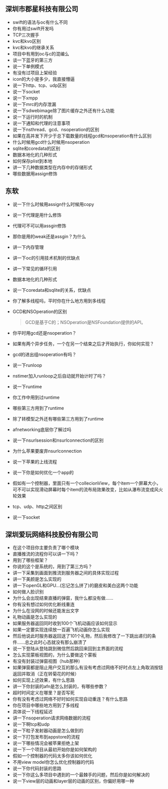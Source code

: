 ## 深圳市郡星科技有限公司
* swift的语法与oc有什么不同
* 你有用过swift开发吗
* TCP三次握手
* kvc和kvo区别
* kvc和kvo的继承关系
* 项目中有用到oc与c的混编么
* 谈一下蓝牙的第三方
* 说一下单例模式
* 有没有过项目上架经验
* icon的大小是多少，我直接懵逼
* 说一下http、tcp、udp区别
* 说一下socket
* 说一下xmpp
* 说一下mrc的内存泄漏
* 说一下sdwebimage除了图片缓存之外还有什么功能
* 说一下运行时的机制
* 说一下通知和代理的注意事项
* 说一下nsthread、gcd、nsoperation的区别
* 如果在高并发下开少于总下载数量的线程gcd和nsoperation有什么区别
* 什么时候用gcd什么时候用nsoperation
* sqlite和coredata的区别
* 数据本地化的几种形式
* 如何保存plist到本地
* 讲一下几种数据类型在内存中的存储形式
* 哪些数据用assign修饰

## 东软
* 说一下什么时候用assign什么时候用copy
* 说一下代理是用什么修饰
* 代理可不可以用assgin修饰
* 那你是用的weak还是assgin？为什么
* 讲一下内存管理
* 讲一下oc的引用技术机制的优缺点
* 讲一下常见的循环引用
* 数据本地化的几种形式
* 说一下coredata和sqlite的关系，优缺点
* 你了解多线程吗，平时你在什么地方用到多线程
* GCD和NSOperation的区别 
    > GCD是基于C的；NSOperation是NSFoundation提供的API。
    
* 你平时用gcd还是nsoperation？
* 如果有两个异步任务，一个在另一个结束之后才开始执行，你如何实现？
* gcd的进出组nsoperation有吗？
* 说一下runloop
* nstimer加入runloop之后自动就开始计时了吗？
* 说一下runtime
* 你工作中用到过runtime
* 哪些第三方用到了runtime
* 除了转模型之外还有哪些第三方用到了runtime
* afnetworking底层你了解过吗
* 说一下nsurlsession和nsurlconnection的区别
* 为什么苹果要废弃nsurlconnection
* 说一下苹果的上线流程
* 说一下你是如何优化一个app的
* 假如有一个控制器，里面只有一个collecionView，每个item一个屏幕大小，可不可以实现滑动屏幕时每个item的流布局效果改变，比如从瀑布流变成风火轮效果      
* tcp、udp、http之间区别
* 说一下socket


## 深圳爱玩网络科技股份有限公司
* 在这个项目你主要负责了哪个模块
* 直播推流的流程你可以讲一下吗？
* 用到了哪些框架？
* 你说的这个是系统的，用到了第三方吗？
* 讲一下采集到画面到推流到服务器之间的具体实现过程
* 讲一下美颜是怎么实现的
* 讲一下openGL和GPU...(忘记怎么拼了)的磨皮和美白这两个功能
* 如何做人脸识别
* 为什么会出现结束直播的弹窗，我什么都没有做……
* 你有没有想过如何优化断线重连
* 为什么在没网的时候还能发出文字
* 礼物动画是怎么实现的
* 如果服务器返回同时收到100个飞机动画应该如何显示
* 如果一定要实现连续放一百遍飞机动画你怎么实现
* 然后他说此时服务器返回送了101个礼物，然后我修改了一下跳出递归的条件……总之此时心态就没有那么崩溃了
* 说一下登陆从登陆跳到微信然后跳回来回到主界面的流程
* 怎么实现蒙板视图的，为什么要做这个蒙板
* 有没有封装过弹窗视图（hub那种）
* 如果弹窗都是阻止用户交互的那么有没有考虑过网络不好时点左上角取消按钮返回并取消（正在转菊花的时候）
* 如何实现上述效果，有什么思路
* 讲一下你封装的afn是怎么封装的，有哪些参数？
* 超时时间定义在哪里？是否写死
* 你有没有考虑过网络不好时如何实现自动重连？有什么思路
* 你在项目中哪些地方用到了多线程
* 具体说一下线程延迟
* 讲一下nsoperation请求网络数据的流程
* 说一下啊tcp和udp
* 说一下粒子发射器动画是怎么做到的
* 说一下打包发布到appstore的流程
* 说一下哪些情况会被苹果拒绝上架
* 说一下一个项目从最初开始你是如何架构的
* 假如一个控制器的代码太多你该如何优化
* 不用view model你怎么优化控制器的代码
* 说一下你代码封装的思路
* 说一下你这么多项目中遇到的一个最棘手的问题，然后你是如何解决的
* 说一下view层的动画和layer层的动画的区别，你偏好用哪一种
  
